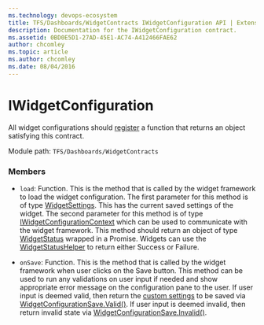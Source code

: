 ```yaml
---
ms.technology: devops-ecosystem
title: TFS/Dashboards/WidgetContracts IWidgetConfiguration API | Extensions for Azure DevOps Services
description: Documentation for the IWidgetConfiguration contract.
ms.assetid: 0BD0E5D1-27AD-45E1-AC74-A412466FAE62
author: chcomley
ms.topic: article
ms.author: chcomley
ms.date: 08/04/2016
---
```


# IWidgetConfiguration

All widget configurations should [register](../../../../core-sdk.md#method_register) a function that returns an object satisfying this contract.

Module path: `TFS/Dashboards/WidgetContracts`

### Members

* `load`: Function. This is the method that is called by the widget framework to load the widget configuration. The first parameter for this method is of type [WidgetSettings](./WidgetSettings.md). This has the current saved settings of the widget.
  The second parameter for this method is of type [IWidgetConfigurationContext](./IWidgetConfigurationContext.md) which can be used to communicate with the widget framework.
  This method should return an object of type [WidgetStatus](./WidgetStatus.md) wrapped in a Promise. Widgets can use the [WidgetStatusHelper](./WidgetStatusHelper.md) to return either Success or Failure.

* `onSave`: Function. This is the method that is called by the widget framework when user clicks on the Save button.
  This method can be used to run any validations on user input if needed and show appropriate error message on the configuration pane to the user.
  If user input is deemed valid, then return the [custom settings](./CustomSettings.md) to be saved via [WidgetConfigurationSave.Valid()](./WidgetConfigurationSave.md#Valid).
  If user input is deemed invalid, then return invalid state via [WidgetConfigurationSave.Invalid()](./WidgetConfigurationSave.md#Invalid).

